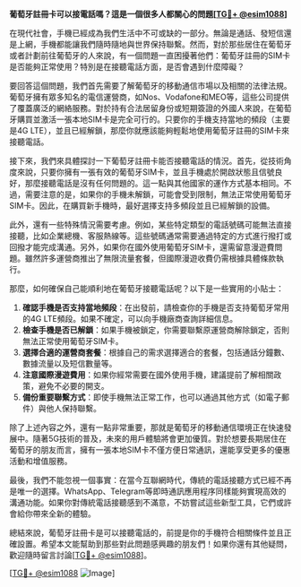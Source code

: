 **葡萄牙註冊卡可以接電話嗎？這是一個很多人都關心的問題[[TG💪+ @esim1088](https://t.me/s/esim1088)]**

在現代社會，手機已經成為我們生活中不可或缺的一部分。無論是通話、發短信還是上網，手機都能讓我們隨時隨地與世界保持聯繫。然而，對於那些居住在葡萄牙或者計劃前往葡萄牙的人來說，有一個問題一直困擾著他們：葡萄牙註冊的SIM卡是否能夠正常使用？特別是在接聽電話方面，是否會遇到什麼障礙？

要回答這個問題，我們首先需要了解葡萄牙的移動通信市場以及相關的法律法規。葡萄牙擁有眾多知名的電信運營商，如Nos、Vodafone和MEO等，這些公司提供了覆蓋廣泛的網絡服務。對於持有合法居留身份或短期簽證的外國人來說，在葡萄牙購買並激活一張本地SIM卡是完全可行的。只要你的手機支持當地的頻段（主要是4G LTE），並且已經解鎖，那麼你就應該能夠輕鬆地使用葡萄牙註冊的SIM卡來接聽電話。

接下來，我們來具體探討一下葡萄牙註冊卡能否接聽電話的情況。首先，從技術角度來說，只要你擁有一張有效的葡萄牙SIM卡，並且手機處於開啟狀態且信號良好，那麼接聽電話是沒有任何問題的。這一點與其他國家的運作方式基本相同。不過，需要注意的是，如果你的手機未解鎖，可能會受到限制，無法正常使用葡萄牙SIM卡。因此，在購買新手機時，最好選擇支持多頻段並且已經解鎖的設備。

此外，還有一些特殊情況需要考慮。例如，某些特定類型的電話號碼可能無法直接接聽，比如企業總機、客服熱線等。這些號碼通常需要通過特定的方式進行撥打或回撥才能完成溝通。另外，如果你在國外使用葡萄牙SIM卡，還需留意漫遊費問題。雖然許多運營商推出了無限流量套餐，但國際漫遊收費仍需根據具體條款執行。

那麼，如何確保自己能順利地在葡萄牙接聽電話呢？以下是一些實用的小貼士：

1. **確認手機是否支持當地頻段**：在出發前，請檢查你的手機是否支持葡萄牙常用的4G LTE頻段。如果不確定，可以向手機廠商查詢詳細信息。
2. **檢查手機是否已解鎖**：如果手機被鎖定，你需要聯繫原運營商解除鎖定，否則無法正常使用葡萄牙SIM卡。
3. **選擇合適的運營商套餐**：根據自己的需求選擇適合的套餐，包括通話分鐘數、數據流量以及短信數量等。
4. **注意國際漫遊費用**：如果你經常需要在國外使用手機，建議提前了解相關政策，避免不必要的開支。
5. **備份重要聯繫方式**：即使手機無法正常工作，也可以通過其他方式（如電子郵件）與他人保持聯繫。

除了上述內容之外，還有一點非常重要，那就是葡萄牙的移動通信環境正在快速發展中。隨著5G技術的普及，未來的用戶體驗將會更加優質。對於想要長期居住在葡萄牙的朋友而言，擁有一張本地SIM卡不僅方便日常通訊，還能享受更多的優惠活動和增值服務。

最後，我們不能忽視一個事實：在當今互聯網時代，傳統的電話接聽方式已經不再是唯一的選擇。WhatsApp、Telegram等即時通訊應用程序同樣能夠實現高效的溝通功能。如果你對傳統電話接聽感到不滿意，不妨嘗試這些新型工具，它們或許會給你帶來全新的體驗。

總結來說，葡萄牙註冊卡是可以接聽電話的，前提是你的手機符合相關條件並且正確設置。希望本文能幫助到那些對此問題感興趣的朋友們！如果你還有其他疑問，歡迎隨時留言討論[[TG💪+ @esim1088](https://t.me/s/esim1088)]。

[[TG💪+ @esim1088](https://t.me/s/esim1088) ![Image](https://i.postimg.cc/4NQfJmqS/Snipaste-2025-05-13-00-14-12.png)]